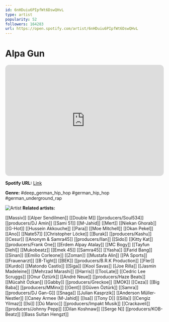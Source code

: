 ```yaml
---
id: 6nHDuiu6PIpfWt6DswQHvL
type: artist
popularity: 52
followers: 164283
url: https://open.spotify.com/artist/6nHDuiu6PIpfWt6DswQHvL
---
```

# Alpa Gun

<iframe style="border-radius:12px" src="https://open.spotify.com/embed/artist/6nHDuiu6PIpfWt6DswQHvL" width="100%" height="352" frameBorder="0" allowfullscreen="" allow="autoplay; clipboard-write; encrypted-media; fullscreen; picture-in-picture" loading="lazy"></iframe>

**Spotify URL:** [Link](https://open.spotify.com/artist/6nHDuiu6PIpfWt6DswQHvL)

**Genre:**  #deep_german_hip_hop #german_hip_hop #german_underground_rap

![Artist](https://i.scdn.co/image/ab6761610000e5eb7e42292209cd7558b868404d)
**Related artists:**

[[Massiv]]
[[Alper Sendilmen]]
[[Double M]]
[[producers/Soul534]]
[[producers/DJ Amin]]
[[Sami 51]]
[[M-Jahid]]
[[Mert]]
[[Niekan Ghorab]]
[[G-Hot]]
[[Hussein Akkouche]]
[[Para]]
[[Moe Mitchell]]
[[Okan Pekel]]
[[Ano]]
[[Nate57]]
[[Christopher Löcke]]
[[Burak]]
[[producers/Kashu]]
[[Cesur]]
[[Anonym & Samra45]]
[[producers/Ilan]]
[[Sido]]
[[Kitty Kat]]
[[producers/Frank One]]
[[Erdem Alpay Atalay]]
[[MC Bogy]]
[[Tayfun Diehl]]
[[Mukobeatz]]
[[Emek 45]]
[[Samra45]]
[[Yasha]]
[[Farid Bang]]
[[Sinan]]
[[Emilio Corleone]]
[[Zoman]]
[[Mustafa Alin]]
[[PA Sports]]
[[Frauenarzt]]
[[B-Tight]]
[[BEK]]
[[producers/B.R.K Production]]
[[Fler]]
[[Kurdo]]
[[Matondo Castlo]]
[[Siga]]
[[Kool Savas]]
[[Joe Rilla]]
[[Jasmin Madeleine]]
[[Mehrzad Marashi]]
[[Harris]]
[[TooLate]]
[[Cedric Lee Scruggs]]
[[Onur Öztürk]]
[[André Neue]]
[[producers/Haze Beats]]
[[Mücahit Özkan]]
[[Gabby]]
[[producers/Greckoe]]
[[MOK]]
[[Ceza]]
[[Big Baba]]
[[producers/MMinx]]
[[Gent]]
[[Güven Öztürk]]
[[Samra]]
[[producers/DJ Gan-G]]
[[Snaga]]
[[Julian Kasprzik]]
[[Anderson Müller-Nestler]]
[[Caney Armee (M-Jahid]]
[[Isa]]
[[Tony D]]
[[Silla]]
[[Cengiz Yilmaz]]
[[Isi]]
[[Dú Maroc]]
[[producers/Impakt Musik]]
[[Crackaveli]]
[[producers/Johnny Pepp]]
[[Dilan Koshnaw]]
[[Serge N]]
[[producers/KOB-Beatz]]
[[Bass Sultan Hengzt]]

